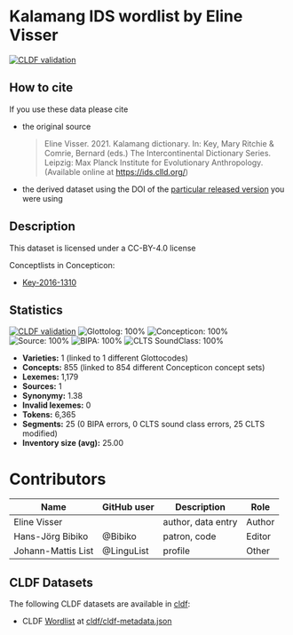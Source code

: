 # Kalamang IDS wordlist by Eline Visser

[![CLDF validation](https://github.com/intercontinental-dictionary-series/visserkalamang/workflows/CLDF-validation/badge.svg)](https://github.com/intercontinental-dictionary-series/visserkalamang/actions?query=workflow%3ACLDF-validation)

## How to cite

If you use these data please cite
- the original source
  > Eline Visser. 2021. Kalamang dictionary. In: Key, Mary Ritchie & Comrie, Bernard (eds.) The Intercontinental Dictionary Series. Leipzig: Max Planck Institute for Evolutionary Anthropology. (Available online at https://ids.clld.org/)
- the derived dataset using the DOI of the [particular released version](../../releases/) you were using

## Description


This dataset is licensed under a CC-BY-4.0 license


Conceptlists in Concepticon:
- [Key-2016-1310](https://concepticon.clld.org/contributions/Key-2016-1310)
## Statistics


[![CLDF validation](https://github.com/intercontinental-dictionary-series/visserkalamang/workflows/CLDF-validation/badge.svg)](https://github.com/intercontinental-dictionary-series/visserkalamang/actions?query=workflow%3ACLDF-validation)
![Glottolog: 100%](https://img.shields.io/badge/Glottolog-100%25-brightgreen.svg "Glottolog: 100%")
![Concepticon: 100%](https://img.shields.io/badge/Concepticon-100%25-brightgreen.svg "Concepticon: 100%")
![Source: 100%](https://img.shields.io/badge/Source-100%25-brightgreen.svg "Source: 100%")
![BIPA: 100%](https://img.shields.io/badge/BIPA-100%25-brightgreen.svg "BIPA: 100%")
![CLTS SoundClass: 100%](https://img.shields.io/badge/CLTS%20SoundClass-100%25-brightgreen.svg "CLTS SoundClass: 100%")

- **Varieties:** 1 (linked to 1 different Glottocodes)
- **Concepts:** 855 (linked to 854 different Concepticon concept sets)
- **Lexemes:** 1,179
- **Sources:** 1
- **Synonymy:** 1.38
- **Invalid lexemes:** 0
- **Tokens:** 6,365
- **Segments:** 25 (0 BIPA errors, 0 CLTS sound class errors, 25 CLTS modified)
- **Inventory size (avg):** 25.00

# Contributors

Name               | GitHub user     | Description                          | Role
---                | ---             | ---                                  | ---
Eline Visser |  | author, data entry | Author
Hans-Jörg Bibiko | @Bibiko | patron, code | Editor
Johann-Mattis List | @LinguList | profile | Other




## CLDF Datasets

The following CLDF datasets are available in [cldf](cldf):

- CLDF [Wordlist](https://github.com/cldf/cldf/tree/master/modules/Wordlist) at [cldf/cldf-metadata.json](cldf/cldf-metadata.json)